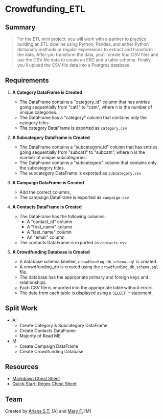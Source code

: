 # Crowdfunding_ETL

## Summary
> For the ETL mini project, you will work with a partner to practice building an ETL pipeline using Python, Pandas, and either Python dictionary methods or regular expressions to extract and transform the data. After you transform the data, you'll create four CSV files and use the CSV file data to create an ERD and a table schema. Finally, you’ll upload the CSV file data into a Postgres database.

## Requirements
1.  **A Category DataFrame is Created**
       - The DataFrame contains a "category_id" column that has entries going sequentially from "cat1" to "catn", where n is the number of unique categories.
       - The DataFrame has a "category" column that contains only the category titles.
       - The category DataFrame is exported as `category.csv`

3. **A Subcategory DataFrame is Created**
    - The DataFrame contains a "subcategory_id" column that has entries going sequentially from "subcat1" to "subcatn", where n is the number of unique subcategories.
   - The DataFrame contains a "subcategory" column that contains only the subcategory titles.
   - The subcategory DataFrame is exported as `subcategory.csv`

5. **A Campaign DataFrame is Created**
   - Add the correct columns,
   - The campaign DataFrame is exported as `campaign.csv`

6. **A Contacts DataFrame is Created**
   - The DataFrame has the following columns:
        - A "contact_id" column
        - A "first_name" column
        - A "last_name" column
        - An "email" column
    - The contacts DataFrame is exported as `contacts.csv`

7. **A Crowdfunding Database is Created**
   - A database schema labeled, `crowdfunding_db_schema.sql` is created.
   - A crowdfunding_db is created using the `crowdfunding_db_schema.sql` file.
   - The database has the appropriate primary and foreign keys and relationships.
   - Each CSV file is imported into the appropriate table without errors.
   - The data from each table is displayed using a `SELECT *` statement.

## Split Work
- A:
    - Create Category & Subcategory DataFrame
    - Create Contacts DataFrame
    - Majority of Read ME
- M:
    - Create Campaign DataFrame
    - Create Crowdfunding Database

## Resources
- [Markdown Cheat Sheet](https://www.markdownguide.org/cheat-sheet/)
- [Quick-Start: Regex Cheat Sheet](https://www.rexegg.com/regex-quickstart.html)

## Team
Created by [Ariana S.T.](https://github.com/asosatrejo) [A] and [Mary F.](https://github.com/mfeas) [M]
